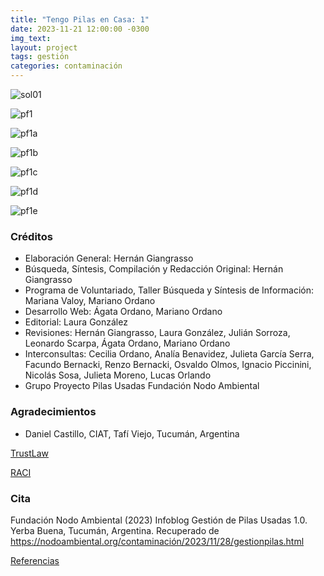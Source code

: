 ```yaml
---
title: "Tengo Pilas en Casa: 1"
date: 2023-11-21 12:00:00 -0300
img_text: 
layout: project
tags: gestión
categories: contaminación
---
```


![sol01](/assets/images/post/01sol.png)

<!--section-->

![pf1](/assets/images/post/18pf1.png)

![pf1a](/assets/images/post/18pf1a.png)

![pf1b](/assets/images/post/18pf1b.png)

![pf1c](/assets/images/post/18pf1c.png)

![pf1d](/assets/images/post/18pf1d.png)

![pf1e](/assets/images/post/18pf1e.png)


### Créditos  

- Elaboración General: Hernán Giangrasso
- Búsqueda, Síntesis, Compilación y Redacción Original: Hernán Giangrasso
- Programa de Voluntariado, Taller Búsqueda y Síntesis de Información: Mariana Valoy, Mariano Ordano
- Desarrollo Web: Ágata Ordano, Mariano Ordano
- Editorial: Laura González
- Revisiones: Hernán Giangrasso, Laura González, Julián Sorroza, Leonardo Scarpa, Ágata Ordano, Mariano Ordano
- Interconsultas: Cecilia Ordano, Analía Benavidez, Julieta García Serra, Facundo Bernacki, Renzo Bernacki, Osvaldo Olmos, Ignacio Piccinini, Nicolás Sosa, Julieta Moreno, Lucas Orlando
- Grupo Proyecto Pilas Usadas Fundación Nodo Ambiental


### Agradecimientos  

- Daniel Castillo, CIAT, Tafí Viejo, Tucumán, Argentina

<a class="button is-link is-light" href="https://www.trust.org/trustlaw/">TrustLaw</a>  

<a class="button is-link is-light" href="https://raci.org.ar/">RACI</a> 


### Cita  

Fundación Nodo Ambiental (2023) Infoblog Gestión de Pilas Usadas 1.0. Yerba Buena, Tucumán, Argentina. Recuperado de <https://nodoambiental.org/contaminación/2023/11/28/gestionpilas.html>


<a class="button is-link is-light" href="https://nodoambiental.org/contaminación/2023/11/01/referencias.html">Referencias</a>  
